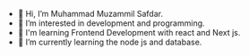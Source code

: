 - 👋 Hi, I’m Muhammad Muzammil Safdar.
- 👀 I’m interested in development and programming.
- 🌱 I'm learning Frontend Development with react and Next js.
- 🌱 I’m currently learning the node js and database.


<!---
legendtemplate/legendtemplate is a ✨ special ✨ repository because its `README.md` (this file) appears on your GitHub profile.
You can click the Preview link to take a look at your changes.
--->
